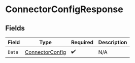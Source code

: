 # ConnectorConfigResponse


## Fields

| Field                                                     | Type                                                      | Required                                                  | Description                                               |
| --------------------------------------------------------- | --------------------------------------------------------- | --------------------------------------------------------- | --------------------------------------------------------- |
| `Data`                                                    | [ConnectorConfig](../../models/shared/connectorconfig.md) | :heavy_check_mark:                                        | N/A                                                       |